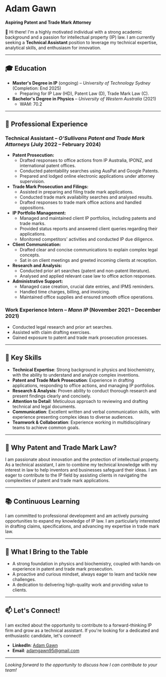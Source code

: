 # Adam Gawn  
**Aspiring Patent and Trade Mark Attorney**  

👋 Hi there! I'm a highly motivated individual with a strong academic background and a passion for intellectual property (IP) law. I am currently seeking a **Technical Assistant** position to leverage my technical expertise, analytical skills, and enthusiasm for innovation.  

---

## 🎓 Education  
- **Master's Degree in IP** (ongoing) – *University of Technology Sydney* (Completion: End 2025)  
  - Preparing for IP Law (HD), Patent Law (D), Trade Mark Law (C).  
- **Bachelor's Degree in Physics** – *University of Western Australia* (2021)  
  - WAM: 70.2  

---

## 💼 Professional Experience  

### **Technical Assistant** – *O'Sullivans Patent and Trade Mark Attorneys* (July 2022 – February 2024)  
- **Patent Prosecution:**  
  - Drafted responses to office actions from IP Australia, IPONZ, and international patent offices.  
  - Conducted patentability searches using AusPat and Google Patents.  
  - Prepared and lodged online electronic applications under attorney supervision.  
- **Trade Mark Prosecution and Filings:**  
  - Assisted in preparing and filing trade mark applications.  
  - Conducted trade mark availability searches and analysed results.  
  - Drafted responses to trade mark office actions and handled oppositions.  
- **IP Portfolio Management:**  
  - Managed and maintained client IP portfolios, including patents and trade marks.  
  - Provided status reports and answered client queries regarding their applications.  
  - Monitored competitors' activities and conducted IP due diligence.  
- **Client Communication:**  
  - Drafted clear and concise communications to explain complex legal concepts.  
  - Sat in on client meetings and greeted incoming clients at reception.  
- **Research and Analysis:**  
  - Conducted prior art searches (patent and non-patent literature).  
  - Analysed and applied relevant case law to office action responses.  
- **Administrative Support:**  
  - Managed case creation, crucial date entries, and IPMS reminders.  
  - Handled time charges, billing, and invoicing.  
  - Maintained office supplies and ensured smooth office operations.  

### **Work Experience Intern** – *Mann IP* (November 2021 – December 2021)  
- Conducted legal research and prior art searches.  
- Assisted with claim drafting exercises.  
- Gained exposure to patent and trade mark prosecution processes.  

---

## 🔑 Key Skills  
- **Technical Expertise**: Strong background in physics and biochemistry, with the ability to understand and analyze complex inventions.  
- **Patent and Trade Mark Prosecution**: Experience in drafting applications, responding to office actions, and managing IP portfolios.  
- **Research & Analysis**: Proven ability to conduct thorough research and present findings clearly and concisely.  
- **Attention to Detail**: Meticulous approach to reviewing and drafting technical and legal documents.  
- **Communication**: Excellent written and verbal communication skills, with experience presenting complex ideas to diverse audiences.  
- **Teamwork & Collaboration**: Experience working in multidisciplinary teams to achieve common goals.  

---

## 🎯 Why Patent and Trade Mark Law?  
I am passionate about innovation and the protection of intellectual property. As a technical assistant, I aim to combine my technical knowledge with my interest in law to help inventors and businesses safeguard their ideas. I am eager to contribute to the IP field by assisting clients in navigating the complexities of patent and trade mark applications.  

---

## 📚 Continuous Learning  
I am committed to professional development and am actively pursuing opportunities to expand my knowledge of IP law. I am particularly interested in drafting claims, specifications, and advancing my expertise in trade mark law.  

---

## 🌟 What I Bring to the Table  
- A strong foundation in physics and biochemistry, coupled with hands-on experience in patent and trade mark prosecution.  
- A proactive and curious mindset, always eager to learn and tackle new challenges.  
- A dedication to delivering high-quality work and providing value to clients.  

---

## 📫 Let's Connect!  
I am excited about the opportunity to contribute to a forward-thinking IP firm and grow as a technical assistant. If you're looking for a dedicated and enthusiastic candidate, let's connect!  

- **LinkedIn**: [Adam Gawn](https://www.linkedin.com/in/adamgawn/?trk=opento_sprofile_details)  
- **Email**: adamgawn95@gmail.com  

---

*Looking forward to the opportunity to discuss how I can contribute to your team!*  